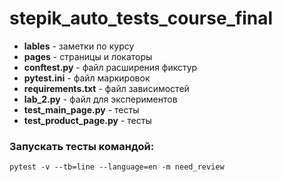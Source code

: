 # stepik_auto_tests_course_final

+ **lables** - заметки по курсу
+ **pages** - страницы и локаторы
+ **conftest.py** - файл расширения фикстур
+ **pytest.ini** - файл маркировок
+ **requirements.txt** - файл зависимостей
+ **lab_2.py** - файл для экспериментов
+ **test_main_page.py** - тесты
+ **test_product_page.py** - тесты


### Запускать тесты командой:

    pytest -v --tb=line --language=en -m need_review
